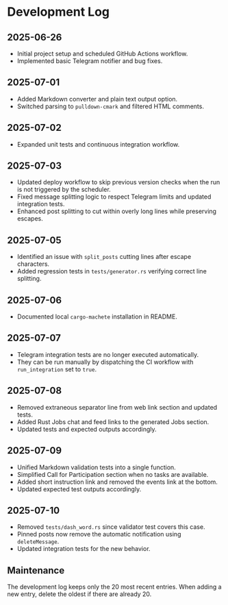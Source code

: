 # Development Log

## 2025-06-26
- Initial project setup and scheduled GitHub Actions workflow.
- Implemented basic Telegram notifier and bug fixes.

## 2025-07-01
- Added Markdown converter and plain text output option.
- Switched parsing to `pulldown-cmark` and filtered HTML comments.

## 2025-07-02
- Expanded unit tests and continuous integration workflow.

## 2025-07-03
- Updated deploy workflow to skip previous version checks when the run is not triggered by the scheduler.
- Fixed message splitting logic to respect Telegram limits and updated integration tests.
- Enhanced post splitting to cut within overly long lines while preserving escapes.

## 2025-07-05
- Identified an issue with `split_posts` cutting lines after escape characters.
- Added regression tests in `tests/generator.rs` verifying correct line splitting.

## 2025-07-06
- Documented local `cargo-machete` installation in README.

## 2025-07-07
- Telegram integration tests are no longer executed automatically.
- They can be run manually by dispatching the CI workflow with `run_integration` set to `true`.

## 2025-07-08
- Removed extraneous separator line from web link section and updated tests.
- Added Rust Jobs chat and feed links to the generated Jobs section.
- Updated tests and expected outputs accordingly.

## 2025-07-09
- Unified Markdown validation tests into a single function.
- Simplified Call for Participation section when no tasks are available.
- Added short instruction link and removed the events link at the bottom.
- Updated expected test outputs accordingly.

## 2025-07-10
- Removed `tests/dash_word.rs` since validator test covers this case.
- Pinned posts now remove the automatic notification using `deleteMessage`.
- Updated integration tests for the new behavior.

## Maintenance
The development log keeps only the 20 most recent entries.
When adding a new entry, delete the oldest if there are already 20.

